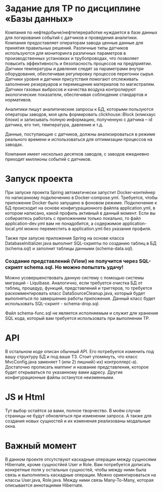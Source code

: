 # Задание для ТР по дисциплине «Базы данных»

Компания по нефтедобыче/нефтепереработке нуждается в базе данных для логирования событий с датчиков и проведения аналитики. Компания предоставляет операторам завода ценные данные для принятия правильных решений. Различные типы датчиков используются для мониторинга различных параметров в производственных установках и трубопроводах, что позволяет повысить эффективность и безопасность процессов на предприятии. Датчики температуры и давления следят за параметрами внутри оборудования, обеспечивая регулировку процессов перегонки сырья. Датчики уровня и датчики присутствия помогают отслеживать заполнение резервуаров и перемещение материалов по магистралям. Датчики газовых выбросов и качества воздуха контролируют экологические показатели, обеспечивая соблюдение стандартов и нормативов.

Аналитики пишут аналитические запросы к БД, которыми пользуются операторы заводов, моя цель формировать clickhouse::Block (кликхаус блоки) и записывать полную информацию, полученную с датчика – id датчика, его тип, температура, давление и т.д.

Данные, поступающие с датчиков, должны анализироваться в режиме реального времени и использоваться для оптимизации процессов на заводах.

Компания имеет несколько десятков заводов, с заводов ежедневно приходят миллионы событий с датчиков.

# Запуск проекта

При запуске проекта Spring автоматически запустит Docker-контейнер по написанному подключению в Docker-compose.yml. Требуется, чтобы приложение Docker было запущено в фоновом режиме.
Подключение к БД происходит на основе конфигурационного файлла application.yml, в котором написано, какой профиль активный в данный момент. Если вы собираетесь работать с приложением только локально, то файл application-dev.yml вам не понадобится, а содержимое application-local.yml можно переместить в application.yml без указания профиля.

Также при запуске приложения Spring на основе класса DatabaseInitializer.java выполнит SQL-скрипты по созданию таблиц в БД (schema.sql) и заполнит таблицы данными (schema-data.sql).
### Создание представлений (View) не получится через SQL-скрипт schema.sql. Но можно попытать удачу!
Можно усовершенствовать данную систему с помощью системы миграций - Liquibase.
Аналогично, если требуется очистка БД от таблиц, процедур, функций, представлений и триггеров, то требуется раскомментировать класс DataSourceCleanup.java, который будет выполняться по завершению работы приложения. Данный класс будет использовать SQL-скрипт - schema-drop.sql.

Файл schema-func.sql не является исполняемым и служит для хранения SQL кода, который вам требуется использовать при выполнении ТР.

# API

В остальном коде описан обычный API. Его потребуется изменить под вашу структуру БД и под ваше ТЗ.
Стоит упомянуть, что класс MvcConfig.java заменяет 1 (или 2) лишний(-их) контроллер(-а). Достаточно прописать маппинг и название представления, которое будет открываться по указанному вами адресу.
Другие конфигурационные файлы останутся неизменными.

# JS и Html

Тут выбор остаётся за вами, полное творчество.
В моём случае страницы не будут обновляться при изменении запроса. А также для создания новых сущностей и их изменения реализованы модальные окна.

# Важный момент

В данном проекте отсутствуют каскадные операции между сущносями Hibernate, кроме сущностйей User и Role. Вам потребуется дописать конкретные поля у остальных сущностей, чтобы между ними была связь и выполнялись каскадные операции. Можно ориентироваться на классы User.java, Role.java. Между ними связь Many-To-Many, которая описывается аннотациями Hibernate.

